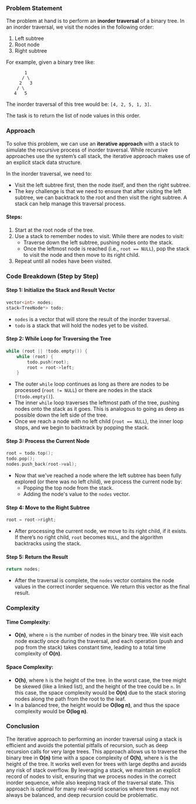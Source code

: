 ### Problem Statement

The problem at hand is to perform an **inorder traversal** of a binary tree. In an inorder traversal, we visit the nodes in the following order:
1. Left subtree
2. Root node
3. Right subtree

For example, given a binary tree like:

```
       1
      / \
     2   3
    / \
   4   5
```

The inorder traversal of this tree would be: `[4, 2, 5, 1, 3]`.

The task is to return the list of node values in this order.

### Approach

To solve this problem, we can use an **iterative approach** with a stack to simulate the recursive process of inorder traversal. While recursive approaches use the system’s call stack, the iterative approach makes use of an explicit stack data structure.

In the inorder traversal, we need to:
- Visit the left subtree first, then the node itself, and then the right subtree.
- The key challenge is that we need to ensure that after visiting the left subtree, we can backtrack to the root and then visit the right subtree. A stack can help manage this traversal process.

#### Steps:
1. Start at the root node of the tree.
2. Use a stack to remember nodes to visit. While there are nodes to visit:
   - Traverse down the left subtree, pushing nodes onto the stack.
   - Once the leftmost node is reached (i.e., `root == NULL`), pop the stack to visit the node and then move to its right child.
3. Repeat until all nodes have been visited.

### Code Breakdown (Step by Step)

#### Step 1: Initialize the Stack and Result Vector

```cpp
vector<int> nodes;
stack<TreeNode*> todo;
```

- `nodes` is a vector that will store the result of the inorder traversal.
- `todo` is a stack that will hold the nodes yet to be visited.

#### Step 2: While Loop for Traversing the Tree

```cpp
while (root || !todo.empty()) {
    while (root) {
        todo.push(root);
        root = root->left;
    }
```

- The outer `while` loop continues as long as there are nodes to be processed (`root != NULL`) or there are nodes in the stack (`!todo.empty()`).
- The inner `while` loop traverses the leftmost path of the tree, pushing nodes onto the stack as it goes. This is analogous to going as deep as possible down the left side of the tree.
- Once we reach a node with no left child (`root == NULL`), the inner loop stops, and we begin to backtrack by popping the stack.

#### Step 3: Process the Current Node

```cpp
root = todo.top();
todo.pop();
nodes.push_back(root->val);
```

- Now that we've reached a node where the left subtree has been fully explored (or there was no left child), we process the current node by:
  - Popping the top node from the stack.
  - Adding the node's value to the `nodes` vector.

#### Step 4: Move to the Right Subtree

```cpp
root = root->right;
```

- After processing the current node, we move to its right child, if it exists. If there’s no right child, `root` becomes `NULL`, and the algorithm backtracks using the stack.

#### Step 5: Return the Result

```cpp
return nodes;
```

- After the traversal is complete, the `nodes` vector contains the node values in the correct inorder sequence. We return this vector as the final result.

### Complexity

#### Time Complexity:
- **O(n)**, where `n` is the number of nodes in the binary tree. We visit each node exactly once during the traversal, and each operation (push and pop from the stack) takes constant time, leading to a total time complexity of **O(n)**.

#### Space Complexity:
- **O(h)**, where `h` is the height of the tree. In the worst case, the tree might be skewed (like a linked list), and the height of the tree could be `n`. In this case, the space complexity would be **O(n)** due to the stack storing nodes along the path from the root to the leaf.
- In a balanced tree, the height would be **O(log n)**, and thus the space complexity would be **O(log n)**.

### Conclusion

The iterative approach to performing an inorder traversal using a stack is efficient and avoids the potential pitfalls of recursion, such as deep recursion calls for very large trees. This approach allows us to traverse the binary tree in **O(n)** time with a space complexity of **O(h)**, where `h` is the height of the tree. It works well even for trees with large depths and avoids any risk of stack overflow. By leveraging a stack, we maintain an explicit record of nodes to visit, ensuring that we process nodes in the correct inorder sequence, while also keeping track of the traversal state. This approach is optimal for many real-world scenarios where trees may not always be balanced, and deep recursion could be problematic.